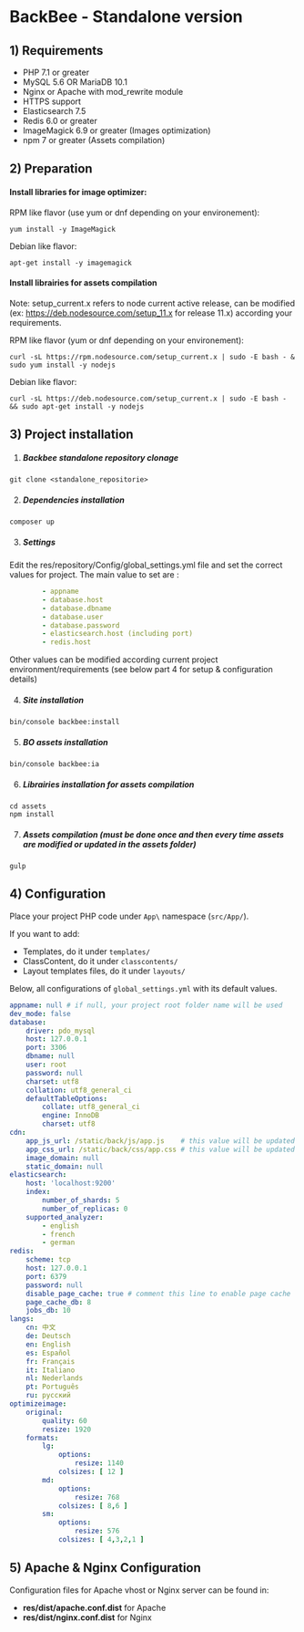 # BackBee - Standalone version

## 1) Requirements

- PHP 7.1 or greater 
- MySQL 5.6 OR MariaDB 10.1
- Nginx or Apache with mod_rewrite module 
- HTTPS support
- Elasticsearch 7.5
- Redis 6.0 or greater
- ImageMagick 6.9 or greater (Images optimization)
- npm 7 or greater (Assets compilation)

## 2) Preparation

#### Install libraries for image optimizer:

RPM like flavor (use yum or dnf depending on your environement):
```shell
yum install -y ImageMagick
```
Debian like flavor:
```shell
apt-get install -y imagemagick
```

#### Install librairies for assets compilation

Note: setup_current.x refers to node current active release, can be modified (ex: https://deb.nodesource.com/setup_11.x for release 11.x) according your requirements.

RPM like flavor (yum or dnf depending on your environement):
```shell
curl -sL https://rpm.nodesource.com/setup_current.x | sudo -E bash - & sudo yum install -y nodejs
```
Debian like flavor:
```shell
curl -sL https://deb.nodesource.com/setup_current.x | sudo -E bash - && sudo apt-get install -y nodejs
```

## 3) Project installation

1. ##### Backbee standalone repository clonage
```shell
git clone <standalone_repositorie>
```

2. ##### Dependencies installation
```shell
composer up
```

3. ##### Settings
Edit the res/repository/Config/global_settings.yml file and set the correct values for project. The main value to set are :
```yaml
        - appname
        - database.host
        - database.dbname
        - database.user
        - database.password
        - elasticsearch.host (including port)
        - redis.host
```
Other values can be modified according current project environment/requirements (see below part 4 for setup & configuration details)

4. ##### Site installation
```shell
bin/console backbee:install
```

5. ##### BO assets installation
```shell
bin/console backbee:ia
```

6. ##### Librairies installation for assets compilation
```shell
cd assets
npm install
```

7. ##### Assets compilation (must be done once and then every time assets are modified or updated in the assets folder)
```shell
gulp
```

## 4) Configuration

Place your project PHP code under `App\` namespace (`src/App/`).

If you want to add:

- Templates, do it under `templates/`
- ClassContent, do it under `classcontents/`
- Layout templates files, do it under `layouts/`

Below, all configurations of `global_settings.yml` with its default values.

```yaml
appname: null # if null, your project root folder name will be used
dev_mode: false
database:
    driver: pdo_mysql
    host: 127.0.0.1
    port: 3306
    dbname: null
    user: root
    password: null
    charset: utf8
    collation: utf8_general_ci
    defaultTableOptions:
        collate: utf8_general_ci
        engine: InnoDB
        charset: utf8
cdn:
    app_js_url: /static/back/js/app.js    # this value will be updated automatically on each `composer update`
    app_css_url: /static/back/css/app.css # this value will be updated automatically on each `composer update`
    image_domain: null
    static_domain: null
elasticsearch:
    host: 'localhost:9200'
    index:
        number_of_shards: 5
        number_of_replicas: 0
    supported_analyzer:
        - english
        - french
        - german
redis:
    scheme: tcp
    host: 127.0.0.1
    port: 6379
    password: null
    disable_page_cache: true # comment this line to enable page cache
    page_cache_db: 8
    jobs_db: 10
langs:
    cn: 中文
    de: Deutsch
    en: English
    es: Español
    fr: Français
    it: Italiano
    nl: Nederlands
    pt: Português
    ru: русский
optimizeimage:
    original:
        quality: 60
        resize: 1920
    formats:
        lg:
            options:
                resize: 1140
            colsizes: [ 12 ]
        md:
            options:
                resize: 768
            colsizes: [ 8,6 ]
        sm:
            options:
                resize: 576
            colsizes: [ 4,3,2,1 ]
```

## 5) Apache & Nginx Configuration 

Configuration files for Apache vhost or Nginx server can be found in:
- **res/dist/apache.conf.dist** for Apache
- **res/dist/nginx.conf.dist** for Nginx

